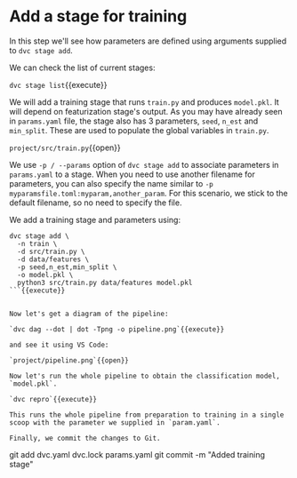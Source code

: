 # Add a stage for training

In this step we'll see how parameters are defined using arguments supplied to
`dvc stage add`. 

We can check the list of current stages:

`dvc stage list`{{execute}}

We will add a training stage that runs `train.py` and produces `model.pkl`. It
will depend on featurization stage's output. As you may have already seen in
`params.yaml` file, the stage also has 3 parameters, `seed`, `n_est` and
`min_split`. These are used to populate the global variables in `train.py`.

`project/src/train.py`{{open}}

We use `-p / --params` option of `dvc stage add` to associate parameters in
`params.yaml` to a stage. When you need to use another filename for parameters,
you can also specify the name similar to `-p
myparamsfile.toml:myparam,another_param`. For this scenario, we stick to the
default filename, so no need to specify the file. 

We add a training stage and parameters using:

```
dvc stage add \
  -n train \
  -d src/train.py \
  -d data/features \
  -p seed,n_est,min_split \
  -o model.pkl \
  python3 src/train.py data/features model.pkl
```{{execute}}


Now let's get a diagram of the pipeline:

`dvc dag --dot | dot -Tpng -o pipeline.png`{{execute}}

and see it using VS Code:

`project/pipeline.png`{{open}}

Now let's run the whole pipeline to obtain the classification model,
`model.pkl`.

`dvc repro`{{execute}}

This runs the whole pipeline from preparation to training in a single
scoop with the parameter we supplied in `param.yaml`.

Finally, we commit the changes to Git. 

```
git add dvc.yaml dvc.lock params.yaml
git commit -m "Added training stage"
```